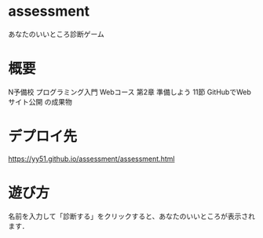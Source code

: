 # assessment
あなたのいいところ診断ゲーム

# 概要
N予備校 プログラミング入門 Webコース 第2章 準備しよう 11節 GitHubでWebサイト公開 の成果物

# デプロイ先
https://yy51.github.io/assessment/assessment.html

# 遊び方
名前を入力して「診断する」をクリックすると、あなたのいいところが表示されます．
